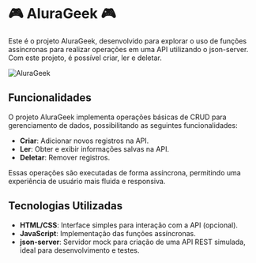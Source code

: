# 🎮 AluraGeek 🎮

Este é o projeto AluraGeek, desenvolvido para explorar o uso de funções assíncronas para realizar operações em uma API utilizando o json-server. Com este projeto, é possível criar, ler e deletar.

![AluraGeek](images/README/AluraGeek.jpg)

## Funcionalidades
O projeto AluraGeek implementa operações básicas de CRUD para gerenciamento de dados, possibilitando as seguintes funcionalidades:

- **Criar**: Adicionar novos registros na API.
- **Ler**: Obter e exibir informações salvas na API.
- **Deletar**: Remover registros.

Essas operações são executadas de forma assíncrona, permitindo uma experiência de usuário mais fluida e responsiva.

## Tecnologias Utilizadas

- **HTML/CSS**: Interface simples para interação com a API (opcional).
- **JavaScript**: Implementação das funções assíncronas.
- **json-server**: Servidor mock para criação de uma API REST simulada, ideal para desenvolvimento e testes.
